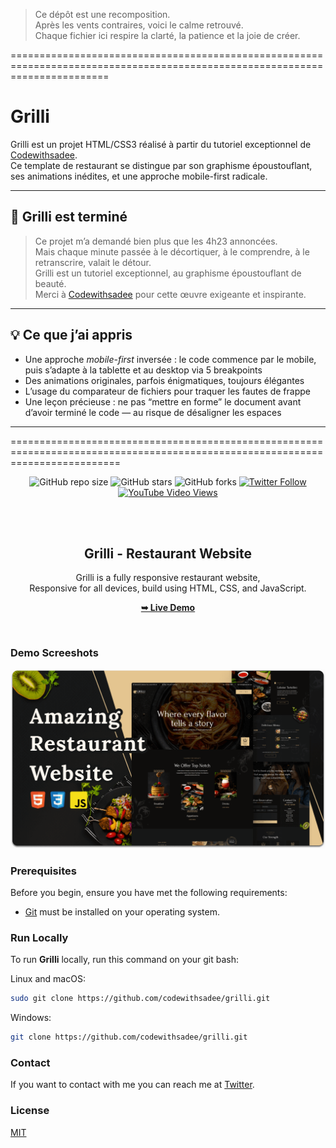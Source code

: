 > Ce dépôt est une recomposition.  
> Après les vents contraires, voici le calme retrouvé.  
> Chaque fichier ici respire la clarté, la patience et la joie de créer.

=============================================================================================================================

# Grilli

Grilli est un projet HTML/CSS3 réalisé à partir du tutoriel exceptionnel de [Codewithsadee](https://github.com/codewithsadee).  
Ce template de restaurant se distingue par son graphisme époustouflant, ses animations inédites, et une approche mobile-first radicale.

---

## 🎉 Grilli est terminé

> Ce projet m’a demandé bien plus que les 4h23 annoncées.  
> Mais chaque minute passée à le décortiquer, à le comprendre, à le retranscrire, valait le détour.  
> Grilli est un tutoriel exceptionnel, au graphisme époustouflant de beauté.  
> Merci à [Codewithsadee](https://github.com/codewithsadee) pour cette œuvre exigeante et inspirante.

---

## 💡 Ce que j’ai appris

- Une approche *mobile-first* inversée : le code commence par le mobile, puis s’adapte à la tablette et au desktop via 5 breakpoints
- Des animations originales, parfois énigmatiques, toujours élégantes
- L’usage du comparateur de fichiers pour traquer les fautes de frappe
- Une leçon précieuse : ne pas “mettre en forme” le document avant d’avoir terminé le code — au risque de désaligner les espaces

---

===============================================================================================================================




<div align="center">
  
  ![GitHub repo size](https://img.shields.io/github/repo-size/codewithsadee/grilli)
  ![GitHub stars](https://img.shields.io/github/stars/codewithsadee/grilli?style=social)
  ![GitHub forks](https://img.shields.io/github/forks/codewithsadee/grilli?style=social)
[![Twitter Follow](https://img.shields.io/twitter/follow/codewithsadee_?style=social)](https://twitter.com/intent/follow?screen_name=codewithsadee_)
  [![YouTube Video Views](https://img.shields.io/youtube/views/CjVGp5kGHxA?style=social)](https://youtu.be/CjVGp5kGHxA)

  <br />
  <br />

  <h2 align="center">Grilli - Restaurant Website</h2>

  Grilli is a fully responsive restaurant website, <br />Responsive for all devices, build using HTML, CSS, and JavaScript.

  <a href="https://codewithsadee.github.io/grilli/"><strong>➥ Live Demo</strong></a>

</div>

<br />

### Demo Screeshots

![Grilli Desktop Demo](./readme-images/desktop.png "Desktop Demo")

### Prerequisites

Before you begin, ensure you have met the following requirements:

* [Git](https://git-scm.com/downloads "Download Git") must be installed on your operating system.

### Run Locally

To run **Grilli** locally, run this command on your git bash:

Linux and macOS:

```bash
sudo git clone https://github.com/codewithsadee/grilli.git
```

Windows:

```bash
git clone https://github.com/codewithsadee/grilli.git
```

### Contact

If you want to contact with me you can reach me at [Twitter](https://www.twitter.com/codewithsadee).

### License

[MIT](https://choosealicense.com/licenses/mit/)

